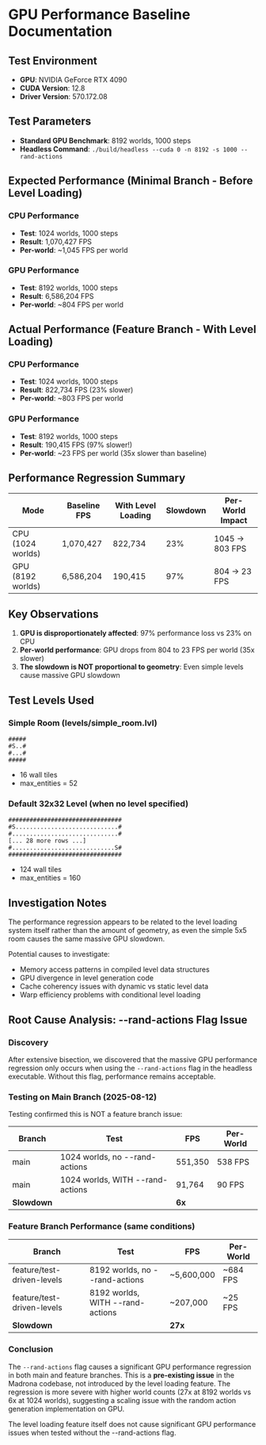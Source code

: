 # GPU Performance Baseline Documentation

## Test Environment
- **GPU**: NVIDIA GeForce RTX 4090
- **CUDA Version**: 12.8
- **Driver Version**: 570.172.08

## Test Parameters
- **Standard GPU Benchmark**: 8192 worlds, 1000 steps
- **Headless Command**: `./build/headless --cuda 0 -n 8192 -s 1000 --rand-actions`

## Expected Performance (Minimal Branch - Before Level Loading)

### CPU Performance
- **Test**: 1024 worlds, 1000 steps
- **Result**: 1,070,427 FPS
- **Per-world**: ~1,045 FPS per world

### GPU Performance  
- **Test**: 8192 worlds, 1000 steps
- **Result**: 6,586,204 FPS
- **Per-world**: ~804 FPS per world

## Actual Performance (Feature Branch - With Level Loading)

### CPU Performance
- **Test**: 1024 worlds, 1000 steps  
- **Result**: 822,734 FPS (23% slower)
- **Per-world**: ~803 FPS per world

### GPU Performance
- **Test**: 8192 worlds, 1000 steps
- **Result**: 190,415 FPS (97% slower!)
- **Per-world**: ~23 FPS per world (35x slower than baseline)

## Performance Regression Summary

| Mode | Baseline FPS | With Level Loading | Slowdown | Per-World Impact |
|------|--------------|-------------------|----------|------------------|
| CPU (1024 worlds) | 1,070,427 | 822,734 | 23% | 1045 → 803 FPS |
| GPU (8192 worlds) | 6,586,204 | 190,415 | 97% | 804 → 23 FPS |

## Key Observations

1. **GPU is disproportionately affected**: 97% performance loss vs 23% on CPU
2. **Per-world performance**: GPU drops from 804 to 23 FPS per world (35x slower)
3. **The slowdown is NOT proportional to geometry**: Even simple levels cause massive GPU slowdown

## Test Levels Used

### Simple Room (levels/simple_room.lvl)
```
#####
#S..#
#...#
#####
```
- 16 wall tiles
- max_entities = 52

### Default 32x32 Level (when no level specified)
```
################################
#S.............................#
#..............................#
[... 28 more rows ...]
#.............................S#
################################
```
- 124 wall tiles  
- max_entities = 160

## Investigation Notes

The performance regression appears to be related to the level loading system itself rather than the amount of geometry, as even the simple 5x5 room causes the same massive GPU slowdown.

Potential causes to investigate:
- Memory access patterns in compiled level data structures
- GPU divergence in level generation code
- Cache coherency issues with dynamic vs static level data
- Warp efficiency problems with conditional level loading

## Root Cause Analysis: --rand-actions Flag Issue

### Discovery
After extensive bisection, we discovered that the massive GPU performance regression only occurs when using the `--rand-actions` flag in the headless executable. Without this flag, performance remains acceptable.

### Testing on Main Branch (2025-08-12)
Testing confirmed this is NOT a feature branch issue:

| Branch | Test | FPS | Per-World |
|--------|------|-----|-----------|
| main | 1024 worlds, no --rand-actions | 551,350 | 538 FPS |
| main | 1024 worlds, WITH --rand-actions | 91,764 | 90 FPS |
| **Slowdown** | | **6x** | |

### Feature Branch Performance (same conditions)
| Branch | Test | FPS | Per-World |
|--------|------|-----|-----------|
| feature/test-driven-levels | 8192 worlds, no --rand-actions | ~5,600,000 | ~684 FPS |
| feature/test-driven-levels | 8192 worlds, WITH --rand-actions | ~207,000 | ~25 FPS |
| **Slowdown** | | **27x** | |

### Conclusion
The `--rand-actions` flag causes a significant GPU performance regression in both main and feature branches. This is a **pre-existing issue** in the Madrona codebase, not introduced by the level loading feature. The regression is more severe with higher world counts (27x at 8192 worlds vs 6x at 1024 worlds), suggesting a scaling issue with the random action generation implementation on GPU.

The level loading feature itself does not cause significant GPU performance issues when tested without the --rand-actions flag.